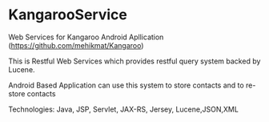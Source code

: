 KangarooService
===============

Web Services for Kangaroo Android Apllication (https://github.com/mehikmat/Kangaroo)

This is Restful Web Services which provides restful query system backed by Lucene.

Android Based Application can use this system to store contacts and to re-store contacts


Technologies: Java, JSP, Servlet, JAX-RS, Jersey, Lucene,JSON,XML


